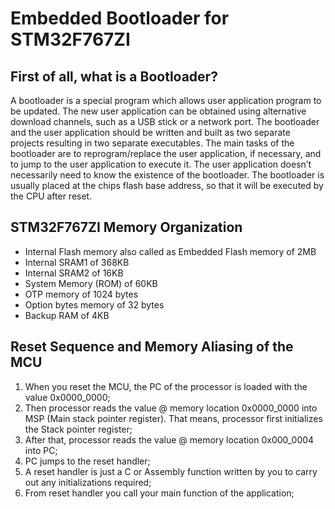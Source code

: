 # Embedded Bootloader for STM32F767ZI

## First of all, what is a Bootloader?

A bootloader is a special program which allows user application program to be updated. The new user application can be obtained using alternative download channels, 
such as a USB stick or a network port. The bootloader and the user application should be written and built as two separate projects resulting in two separate executables. The main tasks of the bootloader are to reprogram/replace the user application, if necessary, and to jump to the user application to execute it. The user application doesn’t necessarily need to know the existence of the bootloader. The bootloader is usually placed at the chips flash base address, so that it will be executed by the CPU after reset. 

## STM32F767ZI Memory Organization
* Internal Flash memory also called as Embedded Flash memory of 2MB
* Internal SRAM1 of 368KB
* Internal SRAM2 of 16KB
* System Memory (ROM) of 60KB
* OTP memory of 1024 bytes
* Option bytes memory of 32 bytes
* Backup RAM of 4KB

## Reset Sequence and Memory Aliasing of the MCU

1. When you reset the MCU, the PC of the processor is loaded with the value 0x0000_0000;
2. Then processor reads the value @ memory location 0x0000_0000 into MSP (Main stack pointer register). That means, processor first initializes the Stack pointer register;
3. After that, processor reads the value @ memory location 0x000_0004 into PC;
4. PC jumps to the reset handler;
5. A reset handler is just a C or Assembly function written by you to carry out any initializations required;
6. From reset handler you call your main function of the application;


